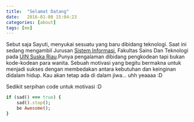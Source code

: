 ```yaml
---
title:  "Selamat Datang"
date:   2016-01-08 15:04:23
categories: [about]
tags: [me]
---
```

Sebut saja Sayuti, menyukai sesuatu yang baru dibidang teknologi. Saat ini sedang mengambil Jurusan [Sistem Informasi], Fakultas Sains Dan Teknologi pada [UIN Suska Riau].Punya pengalaman dibidang pengkodean tapi bukan kode-kodean para wanita. Sebuah motivasi yang begitu bermakna untuk menjadi sukses dengan membedakan antara kebutuhan dan keinginan didalam hidup. Kau akan tetap ada di dalam jiwa... uhh yeaaaa :D


Sedikit serpihan code untuk motivasi :D

``` ruby
if (sad() === true) {
    sad().stop();
    be Awesome();
}
```

[Sistem Informasi]: http://sif.uin-suska.ac.id
[UIN Suska Riau]: http://uin-suska.ac.id/

